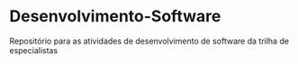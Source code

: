 # Desenvolvimento-Software
 Repositório para as atividades de desenvolvimento de software da trilha de especialistas
